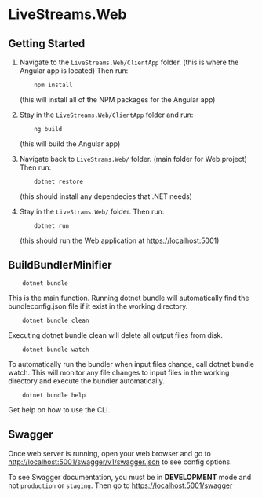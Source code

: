 # LiveStreams.Web

## Getting Started

1.   Navigate to the `LiveStreams.Web/ClientApp` folder. (this is where the Angular app is located)
     Then run:

             npm install

     (this will install all of the NPM packages for the Angular app)

2.   Stay in the `LiveStreams.Web/ClientApp` folder and run:

             ng build

     (this will build the Angular app)

3.   Navigate back to `LiveStrams.Web/` folder. (main folder for Web project)
     Then run:

             dotnet restore

     (this should install any dependecies that .NET needs)

4.   Stay in the `LiveStrams.Web/` folder.
     Then run:

             dotnet run

     (this should run the Web application at [https://localhost:5001](https://localhost:5001))

## BuildBundlerMinifier

        dotnet bundle

This is the main function. Running dotnet bundle will automatically find the bundleconfig.json file if it exist in the working directory.

        dotnet bundle clean

Executing dotnet bundle clean will delete all output files from disk.

        dotnet bundle watch

To automatically run the bundler when input files change, call dotnet bundle watch. This will monitor any file changes to input files in the working directory and execute the bundler automatically.

        dotnet bundle help

Get help on how to use the CLI.

## Swagger

Once web server is running, open your web browser and go to [http://localhost:5001/swagger/v1/swagger.json](http://localhost:5001/swagger/v1/swagger.json) to see config options.

To see Swagger documentation, you must be in **DEVELOPMENT** mode and not `production` or `staging`. Then go to [https://localhost:5001/swagger](https://localhost:5001/swagger)
